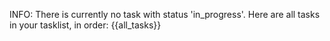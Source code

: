 INFO: There is currently no task with status 'in_progress'.
Here are all tasks in your tasklist, in order:
{{all_tasks}}
